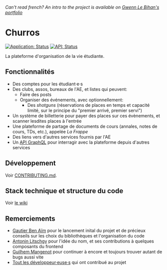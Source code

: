 _Can't read french? An intro to the project is available on [Gwenn Le Bihan's portfolio](https://en.gwen.works/churros)_

# Churros

[![Application: Status](https://status.inpt.fr/api/badge/278/status?style=flat&label=Application)](https://churros.inpt.fr)
[![API: Status](https://status.inpt.fr/api/badge/279/status?style=flat&label=API)](https://churros.inpt.fr/graphql)

La plateforme d'organisation de la vie étudiante.

## Fonctionnalités

- Des comptes pour les étudiant·e·s
- Des clubs, assos, bureaux de l'AE, et listes qui peuvent:
  - Faire des posts
  - Organiser des événements, avec optionnellement:
    - Des _shotguns_ (réservations de places en temps et capacité limité, sur le principe du "premier arrivé, premier servi")
- Un système de billetterie pour payer des places sur ces évènements, et scanner lesdites places à l'entrée
- Une plateforme de partage de documents de cours (annales, notes de cours, TDs, etc.), appelée _La Frappe_
- Des liens vers d'autres services fournis par l'AE
- Un [API GraphQL](https://api-docs.churros.inpt.fr) pour interragir avec la plateforme depuis d'autres services

## Développement

Voir [CONTRIBUTING.md](CONTRIBUTING.md).

## Stack technique et structure du code

Voir [le wiki](https://git.inpt.fr/churros/churros/-/wikis/home)

## Remerciements

- [Gautier Ben Aïm](https://gauben.github.io/) pour le lancement inital du projet et de précieux conseils sur les choix du bibliothèques et l'organisation du code
- [Antonin Litschgy](https://www.instagram.com/antonin_litschgy) pour l'idée du nom, et ses contributions à quelques composants du frontend
- [Guilhem Mangenot](https://github.com/guilhemmgt) pour continuer à encore et toujours trouver autant de bugs aussi vite
- [Tout les développeur·euse·s](https://git.inpt.fr/churros/churros/-/graphs/main) qui ont contribué au projet
